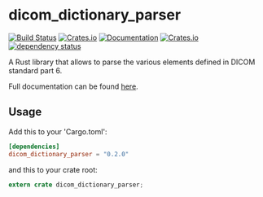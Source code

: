 # dicom_dictionary_parser

[![Build Status](https://travis-ci.com/Blubbz0r/dicom_dictionary_parser.svg?branch=master)](https://travis-ci.com/Blubbz0r/dicom_dictionary_parser)
[![Crates.io](https://img.shields.io/crates/v/dicom_dictionary_parser.svg)](https://crates.io/crates/dicom_dictionary_parser)
[![Documentation](https://docs.rs/dicom_dictionary_parser/badge.svg)](https://docs.rs/dicom_dictionary_parser)
[![Crates.io](https://img.shields.io/crates/l/dicom_dictionary_parser.svg)](https://crates.io/crates/dicom_dictionary_parser)
[![dependency status](https://deps.rs/repo/github/Blubbz0r/dicom_dictionary_parser/status.svg)](https://deps.rs/repo/github/Blubbz0r/dicom_dictionary_parser)

A Rust library that allows to parse the various elements defined in DICOM 
standard part 6.

Full documentation can be found [here](https://docs.rs/dicom_dictionary_parser).

## Usage

Add this to your 'Cargo.toml':

```toml
[dependencies]
dicom_dictionary_parser = "0.2.0"
```

and this to your crate root:

```rust
extern crate dicom_dictionary_parser;
```